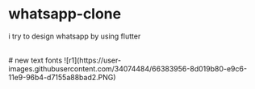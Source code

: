 # whatsapp-clone
i try to design whatsapp by using flutter

<br>
# new text fonts
![r1](https://user-images.githubusercontent.com/34074484/66383956-8d019b80-e9c6-11e9-96b4-d7155a88bad2.PNG)
